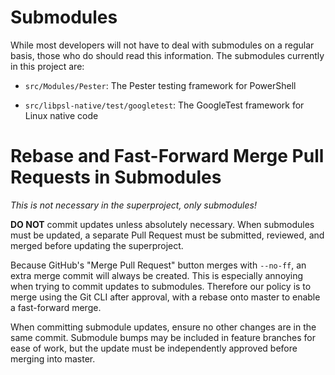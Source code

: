 Submodules
==========

While most developers will not have to deal with submodules on a regular basis, those who do should read this information. 
The submodules currently in this project are:

- `src/Modules/Pester`: The Pester testing framework for PowerShell

- `src/libpsl-native/test/googletest`: The GoogleTest framework for
  Linux native code

[submodules]: https://www.git-scm.com/book/en/v2/Git-Tools-Submodules

Rebase and Fast-Forward Merge Pull Requests in Submodules
=========================================================

*This is not necessary in the superproject, only submodules!*

**DO NOT** commit updates unless absolutely necessary. 
When submodules must be updated, a separate Pull Request must be submitted, reviewed, and merged before updating the superproject.

Because GitHub's "Merge Pull Request" button merges with `--no-ff`, an extra merge commit will always be created. 
This is especially annoying when trying to commit updates to submodules. 
Therefore our policy is to merge using the Git CLI after approval, with a rebase onto master to enable a fast-forward merge.

When committing submodule updates, ensure no other changes are in the same commit. 
Submodule bumps may be included in feature branches for ease of work, 
but the update must be independently approved before merging into master.
